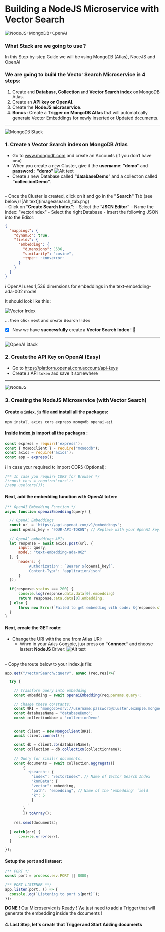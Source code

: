 # Building a NodeJS Microservice with Vector Search

![NodeJS+MongoDB+OpenAI](images/vector_stack.png)

### What Stack are we going to use ?
In this Step-by-step Guide we will be using MongoDB (Atlas), NodeJS and OpenAI 

### We are going to build the Vector Search Microservice in 4 steps: 
1. Create and <b>Database, Collection</b> and <b>Vector Search index</b> on MongoDB Atlas.
2. Create an <b>API key on OpenAI</b>.
3. Create the <b>NodeJS microservice</b>.
4. <b>Bonus</b> : Create a <b>Trigger on MongoDB Atlas</b> that will automatically generate Vector Embeddings for newly inserted or Updated documents.

---
![MongoDB Stack](images/mongodb_stack.png)

### 1. Create a Vector Search index on MongoDB Atlas
- Go to www.mongodb.com and create an Accounts (if you don't have one) 
- When you create a new Cluster, give it the <b>username</b>: <b>"demo"</b> and <b>password</b> : <b>"demo"</b>
![Alt text](images/user_password.png)
- Create a new Database called <b>"databaseDemo"</b> and a collection called <b>"collectionDemo"</b>.
<br />
- Once the Cluster is created, click on it and go in the <b>"Search"</b> Tab (see below)
![Alt text](images/search_tab.png)
<br />
- Click on <b>"Create Search Index"</b>:
  - Select the <b>"JSON Editor"</b> 
  - Name the index: "vectorIndex"
  - Select the right Database 
  - Insert the following JSON into the Editor:

```JSON
{
  "mappings": {
    "dynamic": true,
    "fields": {
      "embedding": {
        "dimensions": 1536,
        "similarity": "cosine",
        "type": "knnVector"
      }
    }
  }
}
``````
:information_source: OpenAI uses 1,536 dimensions for embeddings in the text-embedding-ada-002 model

It should look like this : 

![Vector Index](images/vector_index.png)

... then click next and create Search Index

- [x] Now we have <b>successfully</b> create a <b>Vector Search Index</b> ! :tada:	

---
![OpenAI Stack](images/openai_stack.png)

### 2. Create the API Key on OpenAI (Easy)

* Go to https://platform.openai.com/account/api-keys
* Create a API `token` and save it somewhere
---
![NodeJS](images/nodejs_stack.png)

### 3. Creating the NodeJS Microservice (with Vector Search)

#### Create a `index.js` file and install all the packages:
```shell 
npm install axios cors express mongodb openai-api
```

#### Inside index.js import all the packages :
```javascript 
const express = require('express');
const { MongoClient } = require("mongodb");
const axios = require('axios');
const app = express();
```

:information_source: In case your required to import CORS (Optional):
```javascript 
/** In case you require CORS for Browser */
//const cors = require('cors');
//app.use(cors());
```

#### Next, add the embedding function with OpenAI token:
```javascript 
/** OpenAI Embedding Function */
async function openaiEmbedding(query) {

  // OpenAI Embeddings
  const url = 'https://api.openai.com/v1/embeddings';
  const openai_key = "YOUR-API-TOKEN"; // Replace with your OpenAI key.
  
  // OpenAI embeddings APIs
  let response = await axios.post(url, {
      input: query,
      model: "text-embedding-ada-002"
  }, {
      headers: {
          'Authorization': `Bearer ${openai_key}`,
          'Content-Type': 'application/json'
      }
  });
  
  if(response.status === 200) {
      console.log(response.data.data[0].embedding)
      return response.data.data[0].embedding;
  } else {
      throw new Error(`Failed to get embedding with code: ${response.status}`);
  }
}
```
#### Next, create the GET route:
- Change the URI with the one from Atlas URI:
  - When in your Atlas Console, just press on <b>"Connect"</b> and choose lastest <b>NodeJS</b> Driver:
![Alt text](images/mongodb-connect.png)
<br />
- Copy the route below to your index.js file:

```javascript
app.get("/vectorSearch/:query", async (req,res)=>{  

  try {

    // Transform query into embedding
    const embedding = await openaiEmbedding(req.params.query);

    // Change these constants:
    const URI = "mongodb+srv://username:password@cluster.example.mongodb.net";
    const databaseName = "databaseDemo";
    const collectionName = "collectionDemo"


    const client = new MongoClient(URI);
    await client.connect();
    
    const db = client.db(databaseName); 
    const collection = db.collection(collectionName); 
    
    // Query for similar documents.
    const documents = await collection.aggregate([
        {
          "$search": {
            "index": "vectorIndex", // Name of Vector Search Index
            "knnBeta": {
            "vector": embedding,
            "path": "embedding", // Name of the 'embedding' field
            "k": 5
            }
          }
        }
        ]).toArray();      
      
    res.send(documents);
    
  } catch(err) {
      console.error(err);
  }  

});
```

#### Setup the port and listener:
```javascript
/** PORT */ 
const port = process.env.PORT || 8000;

/** PORT LISTENER **/
app.listen(port, () => {
  console.log(`Listening to port ${port}`);
}); 
```

<b>DONE !</b> Our Microservice is Ready ! We just need to add a Trigger that will generate the embedding inside the documents ! 


#### 4. Last Step, let's create that Trigger and Start Adding documents
